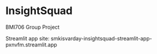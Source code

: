 # InsightSquad
BMI706 Group Project


Streamlit app site: smkisvarday-insightsquad-streamlit-app-pxnvfm.streamlit.app
